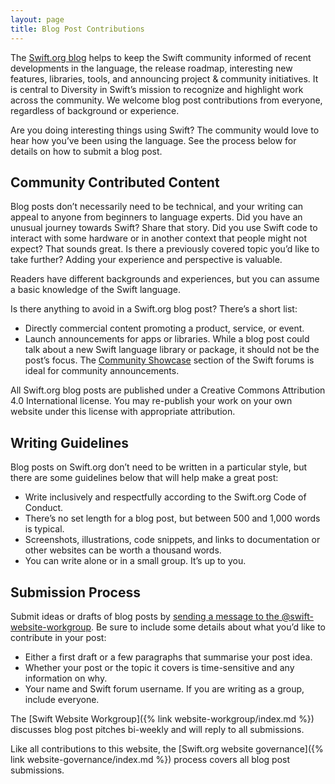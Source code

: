 ```yaml
---
layout: page
title: Blog Post Contributions
---
```


The [Swift.org blog](https://www.swift.org/blog/) helps to keep the Swift community informed of recent developments in the language, the release roadmap, interesting new features, libraries, tools, and announcing project & community initiatives. It is central to Diversity in Swift’s mission to recognize and highlight work across the community. We welcome blog post contributions from everyone, regardless of background or experience.

Are you doing interesting things using Swift? The community would love to hear how you’ve been using the language. See the process below for details on how to submit a blog post.

## Community Contributed Content

Blog posts don’t necessarily need to be technical, and your writing can appeal to anyone from beginners to language experts. Did you have an unusual journey towards Swift? Share that story. Did you use Swift code to interact with some hardware or in another context that people might not expect? That sounds great. Is there a previously covered topic you’d like to take further? Adding your experience and perspective is valuable.

Readers have different backgrounds and experiences, but you can assume a basic knowledge of the Swift language.

Is there anything to avoid in a Swift.org blog post? There’s a short list:

* Directly commercial content promoting a product, service, or event.
* Launch announcements for apps or libraries. While a blog post could talk about a new Swift language library or package, it should not be the post’s focus. The [Community Showcase](https://forums.swift.org/c/community-showcase/66) section of the Swift forums is ideal for community announcements.

All Swift.org blog posts are published under a Creative Commons Attribution 4.0 International license. You may re-publish your work on your own website under this license with appropriate attribution.

## Writing Guidelines

Blog posts on Swift.org don’t need to be written in a particular style, but there are some guidelines below that will help make a great post:

* Write inclusively and respectfully according to the Swift.org Code of Conduct.
* There’s no set length for a blog post, but between 500 and 1,000 words is typical.
* Screenshots, illustrations, code snippets, and links to documentation or other websites can be worth a thousand words.
* You can write alone or in a small group. It’s up to you.

## Submission Process

Submit ideas or drafts of blog posts by [sending a message to the @swift-website-workgroup](https://forums.swift.org/new-message?groupname=swift-website-workgroup&title=Blog%20post%20proposal). Be sure to include some details about what you’d like to contribute in your post:

* Either a first draft or a few paragraphs that summarise your post idea.
* Whether your post or the topic it covers is time-sensitive and any information on why.
* Your name and Swift forum username. If you are writing as a group, include everyone.

The [Swift Website Workgroup]({% link website-workgroup/index.md %}) discusses blog post pitches bi-weekly and will reply to all submissions.

Like all contributions to this website, the [Swift.org website governance]({% link website-governance/index.md %}) process covers all blog post submissions.
